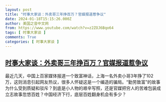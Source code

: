 ```yaml
---
layout: post
title: "时事大家谈：外卖哥三年挣百万？官媒报道惹争议"
date: 2024-01-18T15:15:26.000Z
author: 美国之音中文网
from: https://www.youtube.com/watch?v=z2ZOJ6Bqo64
tags: [ 时事大家谈 ]
comments: True
categories: [ 时事大家谈 ]
---
```

<!--1705590926000-->
[时事大家谈：外卖哥三年挣百万？官媒报道惹争议](https://www.youtube.com/watch?v=z2ZOJ6Bqo64)
------

<div>
最近几天，中国上百家媒体报道一个致富神话，上海一名外卖小哥3年挣了102万，这则消息引起网友热议，很多人怀疑这是一个编造的骗局。“勤劳致富”的故事为什么受到质疑和驳斥？到底是小人物的艰辛写照，还是官媒把穷人的苦难包装成立志故事忽悠百姓？中国经济下行，底层百姓翻身机会有多少？
</div>
